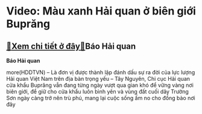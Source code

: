 Video: Màu xanh Hải quan ở biên giới Buprăng
============================================

[:gift:Xem chi tiết ở đây:gift:](https://hddtvn.com/video-mau-xanh-hai-quan-o-bien-gioi-buprang/)Báo Hải quan
------------





**Báo Hải quan**



more(HDDTVN) – Là đơn vị được thành lập đánh dấu sự ra đời của lực lượng Hải quan Việt Nam trên địa bàn trọng yếu – Tây Nguyên, Chi cục Hải quan cửa khẩu Buprăng vẫn đang từng ngày vượt qua gian khó để vững vàng nơi biên giới, để giữ cho cửa khẩu luôn bình yên và vùng đất cuối dãy Trường Sơn ngày càng trở nên trù phú, mang lại cuộc sống ấm no cho đồng bào nơi đây

